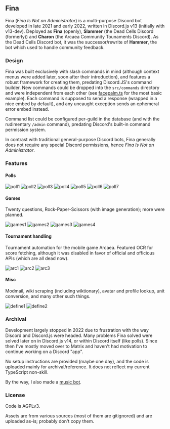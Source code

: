 ## Fina

Fina (*Fina Is Not an Administrator*) is a multi-purpose Discord bot developed in late 2021 and early 2022, written in Discord.js v13 (initially with v13-dev). Deployed as **Fina** (openly), **Slammer** (the Dead Cells Discord (formerly)) and **Charon** (the Arcaea Community Tounaments Discord). As the Dead Cells Discord bot, it was the successor/rewrite of **Hammer**, the bot which used to handle community feedback.

### Design

Fina was built exclusively with slash commands in mind (although context menus were added later, soon after their introduction), and features a robust framework for creating them, predating Discord.JS's command builder. New commands could be dropped into the `src/commands` directory and were independent from each other
(see [facepalm.ts](src/commands/misc/facepalm/Facepalm.ts) for the most basic example). Each command is supposed to send a response (wrapped in a nice embed by default), and any uncaught exception sends an ephemeral error embed instead.

Command list could be configured per-guild in the database (and with the rudimentary `/admin` command), predating Discord's built-in command permission system.

In contrast with traditional general-purpose Discord bots, Fina generally does not require any special Discord permissions, hence *Fina Is Not an Administrator*.

### Features

#### Polls
![poll1](res/gh/poll1.png)
![poll2](res/gh/poll2.png)
![poll3](res/gh/poll3.png)
![poll4](res/gh/poll4.png)
![poll5](res/gh/poll5.png)
![poll6](res/gh/poll6.png)
![poll7](res/gh/poll7.png)

#### Games

Twenty questions, Rock-Paper-Scissors (with image generation); more were planned.

![games1](res/gh/games1.png)
![games2](res/gh/games2.png)
![games3](res/gh/games3.png)
![games4](res/gh/games4.png)

#### Tournament handling

Tournament automation for the mobile game Arcaea. Featured OCR for score fetching, although it was disabled in favor of official and officious APIs (which are all dead now).

![arc1](res/gh/arc1.png)
![arc2](res/gh/arc2.png)
![arc3](res/gh/arc3.png)

#### Misc

Modmail, wiki scraping (including wiktionary), avatar and profile lookup, unit conversion, and many other such things.

![define1](res/gh/define1.png)
![define2](res/gh/define2.png)

### Archival

Development largely stopped in 2022 due to frustration with the way Discord and Discord.js were headed. Many problems Fina solved were solved later on in Discord.js v14, or within Discord itself (like polls). Since then I've mostly moved over to Matrix and haven't had motivation to continue working on a Discord "app".

No setup instructions are provided (maybe one day), and the code is uploaded mainly for archival/reference. It does not reflect my current TypeScript non-skill.

By the way, I also made a [music bot](https://github.com/wolftender/pantofel-v2).

### License

Code is AGPLv3.

Assets are from various sources (most of them are gitignored) and are uploaded as-is; probably don't copy them.